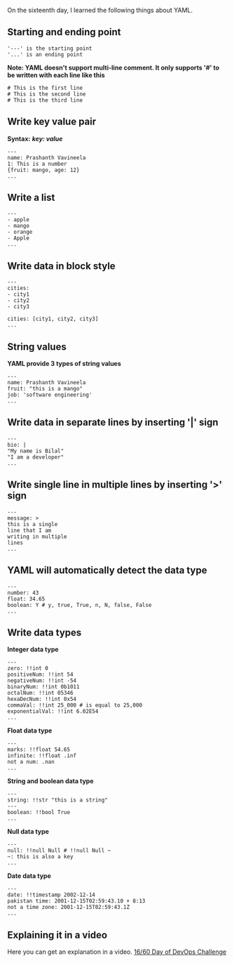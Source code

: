 On the sixteenth day, I learned the following things about YAML.

## Starting and ending point

    '---' is the starting point
    '...' is an ending point

**Note: YAML doesn't support multi-line comment. It only supports '#' to be written with each line like this**

    # This is the first line
    # This is the second line
    # This is the third line

## Write key value pair
    
**Syntax:** ***key: value***

    ---
    name: Prashanth Vavineela
    1: This is a number
    {fruit: mango, age: 12}
    ...

## Write a list
    ---
    - apple
    - mango
    - orange
    - Apple
    ...

## Write data in block style

    ---
    cities:
    - city1
    - city2
    - city3

    cities: [city1, city2, city3]
    ...

## String values
**YAML provide 3 types of string values**

    ---
    name: Prashanth Vavineela
    fruit: "this is a mango"
    job: 'software engineering'
    ...

## Write data in separate lines by inserting '|' sign
    ---
    bio: |
    "My name is Bilal"
    "I am a developer"
    ...

## Write single line in multiple lines by inserting '>' sign

    ---
    message: > 
    this is a single
    line that I am
    writing in multiple
    lines
    ...

## YAML will automatically detect the data type

    ---
    number: 43
    float: 34.65
    boolean: Y # y, true, True, n, N, false, False
    ...

## Write data types
**Integer data type**

    ---
    zero: !!int 0
    positiveNum: !!int 54
    negativeNum: !!int -54
    binaryNum: !!int 0b1011
    octalNum: !!int 05346
    hexaDecNum: !!int 0x54
    commaVal: !!int 25_000 # is equal to 25,000
    exponentialVal: !!int 6.02E54
    ...

**Float data type**

    ---
    marks: !!float 54.65
    infinite: !!float .inf
    not a num: .nan
    ...

**String and boolean data type**

    ---
    string: !!str "this is a string"
    ---
    boolean: !!bool True
    ...

**Null data type**

    ---
    null: !!null Null # !!null Null ~
    ~: this is also a key
    ...

**Date data type**

    ---
    date: !!timestamp 2002-12-14
    pakistan time: 2001-12-15T02:59:43.10 + 8:13
    not a time zone: 2001-12-15T02:59:43.1Z
    ...

## **Explaining it in a video**

Here you can get an explanation in a video. [16/60 Day of DevOps Challenge](https://www.youtube.com/watch?v=XYnOY6slAdQ&list=PLptbpfKzsc3BtEki4tHQm5Xmpj8w1_JlM&index=15)